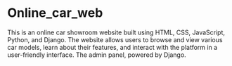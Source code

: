 # Online_car_web
This is an online car showroom website built using HTML, CSS, JavaScript, Python, and Django. The website allows users to browse and view various car models, learn about their features, and interact with the platform in a user-friendly interface. The admin panel, powered by Django.
